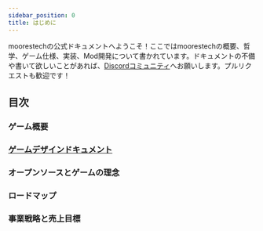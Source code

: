 ```yaml
---
sidebar_position: 0
title: はじめに
---
```


moorestechの公式ドキュメントへようこそ！ここではmoorestechの概要、哲学、ゲーム仕様、実装、Mod開発について書かれています。ドキュメントの不備や書いて欲しいことがあれば、[Discordコミュニティ](https://discord.gg/ekFYmY3rDP)へお願いします。プルリクエストも歓迎です！

## 目次

### ゲーム概要

### [ゲームデザインドキュメント](/docs/gdd/about)

### オープンソースとゲームの理念

### ロードマップ

### 事業戦略と売上目標